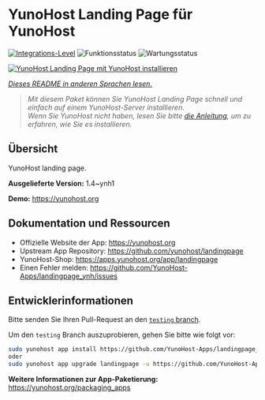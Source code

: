 <!--
N.B.: Diese README wurde automatisch von <https://github.com/YunoHost/apps/tree/master/tools/readme_generator> generiert.
Sie darf NICHT von Hand bearbeitet werden.
-->

# YunoHost Landing Page für YunoHost

[![Integrations-Level](https://apps.yunohost.org/badge/integration/landingpage)](https://ci-apps.yunohost.org/ci/apps/landingpage/)
![Funktionsstatus](https://apps.yunohost.org/badge/state/landingpage)
![Wartungsstatus](https://apps.yunohost.org/badge/maintained/landingpage)

[![YunoHost Landing Page mit YunoHost installieren](https://install-app.yunohost.org/install-with-yunohost.svg)](https://install-app.yunohost.org/?app=landingpage)

*[Dieses README in anderen Sprachen lesen.](./ALL_README.md)*

> *Mit diesem Paket können Sie YunoHost Landing Page schnell und einfach auf einem YunoHost-Server installieren.*  
> *Wenn Sie YunoHost nicht haben, lesen Sie bitte [die Anleitung](https://yunohost.org/install), um zu erfahren, wie Sie es installieren.*

## Übersicht

YunoHost landing page.

**Ausgelieferte Version:** 1.4~ynh1

**Demo:** <https://yunohost.org>
## Dokumentation und Ressourcen

- Offizielle Website der App: <https://yunohost.org>
- Upstream App Repository: <https://github.com/yunohost/landingpage>
- YunoHost-Shop: <https://apps.yunohost.org/app/landingpage>
- Einen Fehler melden: <https://github.com/YunoHost-Apps/landingpage_ynh/issues>

## Entwicklerinformationen

Bitte senden Sie Ihren Pull-Request an den [`testing` branch](https://github.com/YunoHost-Apps/landingpage_ynh/tree/testing).

Um den `testing` Branch auszuprobieren, gehen Sie bitte wie folgt vor:

```bash
sudo yunohost app install https://github.com/YunoHost-Apps/landingpage_ynh/tree/testing --debug
oder
sudo yunohost app upgrade landingpage -u https://github.com/YunoHost-Apps/landingpage_ynh/tree/testing --debug
```

**Weitere Informationen zur App-Paketierung:** <https://yunohost.org/packaging_apps>
